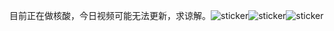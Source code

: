 目前正在做核酸，今日视频可能无法更新，求谅解。![sticker](yellow-face/40)![sticker](yellow-face/40)![sticker](yellow-face/40)